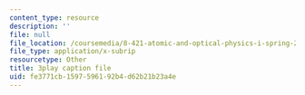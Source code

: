 ```yaml
---
content_type: resource
description: ''
file: null
file_location: /coursemedia/8-421-atomic-and-optical-physics-i-spring-2014/fe3771cb1597596192b4d62b21b23a4e_ol2GRkRam4k.vtt
file_type: application/x-subrip
resourcetype: Other
title: 3play caption file
uid: fe3771cb-1597-5961-92b4-d62b21b23a4e
---
```

